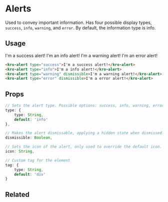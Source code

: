 # Alerts
Used to convey important information. Has four possible display types, `success`, `info`, `warning`, and `error`. By default,
the information type is info. 

## Usage

<style>
    .kro-docs-alerts-container > * {
        margin: 1rem 0;
    }
</style>
<div class="kro-docs-alerts-container">
    <kro-alert type="success">I'm a success alert!</kro-alert>
    <kro-alert type="info">I'm an info alert!</kro-alert>
    <kro-alert type="warning" dismissible>I'm a warning alert!</kro-alert>
    <kro-alert type="error" dismissible>I'm an error alert!</kro-alert>
</div>

```html
<kro-alert type="success">I'm a success alert!</kro-alert>
<kro-alert type="info">I'm a info alert!</kro-alert>
<kro-alert type="warning" dismissible>I'm a warning alert!</kro-alert>
<kro-alert type="error" dismissible>I'm a error alert!</kro-alert>
```

## Props
```ts
// Sets the alert type. Possible options: success, info, warning, error
type: {
    type: String,
    default: 'info'
},

// Makes the alert dismissable, applying a hidden state when dismissed.
dismissible: Boolean,

// Sets the icon of the alert, only used to override the default icon.
icon: String,

// Custom tag for the element
tag: {
    type: String,
    default: 'div'
}
```

## Related
<press-article-link title="Buttons" subtitle="Using Kro Buttons" to="/components/button"></press-article-link>
